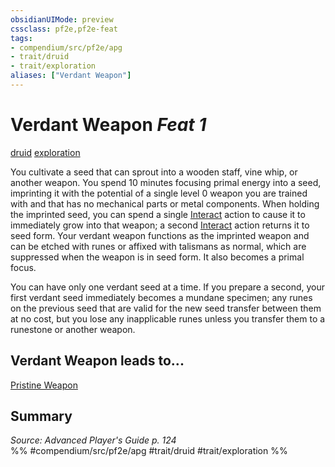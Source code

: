 ```yaml
---
obsidianUIMode: preview
cssclass: pf2e,pf2e-feat
tags:
- compendium/src/pf2e/apg
- trait/druid
- trait/exploration
aliases: ["Verdant Weapon"]
---
```

# Verdant Weapon  *Feat 1*  
[druid](../../Rules/traits/druid.md)  [exploration](../../Rules/traits/exploration.md)  


You cultivate a seed that can sprout into a wooden staff, vine whip, or another weapon. You spend 10 minutes focusing primal energy into a seed, imprinting it with the potential of a single level 0 weapon you are trained with and that has no mechanical parts or metal components. When holding the imprinted seed, you can spend a single [Interact](../../Rules/actions/interact.md) action to cause it to immediately grow into that weapon; a second [Interact](../../Rules/actions/interact.md) action returns it to seed form. Your verdant weapon functions as the imprinted weapon and can be etched with runes or affixed with talismans as normal, which are suppressed when the weapon is in seed form. It also becomes a primal focus.

You can have only one verdant seed at a time. If you prepare a second, your first verdant seed immediately becomes a mundane specimen; any runes on the previous seed that are valid for the new seed transfer between them at no cost, but you lose any inapplicable runes unless you transfer them to a runestone or another weapon.

## Verdant Weapon leads to...

[Pristine Weapon](pristine-weapon-apg.md)

## Summary

*Source: Advanced Player's Guide p. 124*  
%% #compendium/src/pf2e/apg #trait/druid #trait/exploration %%
